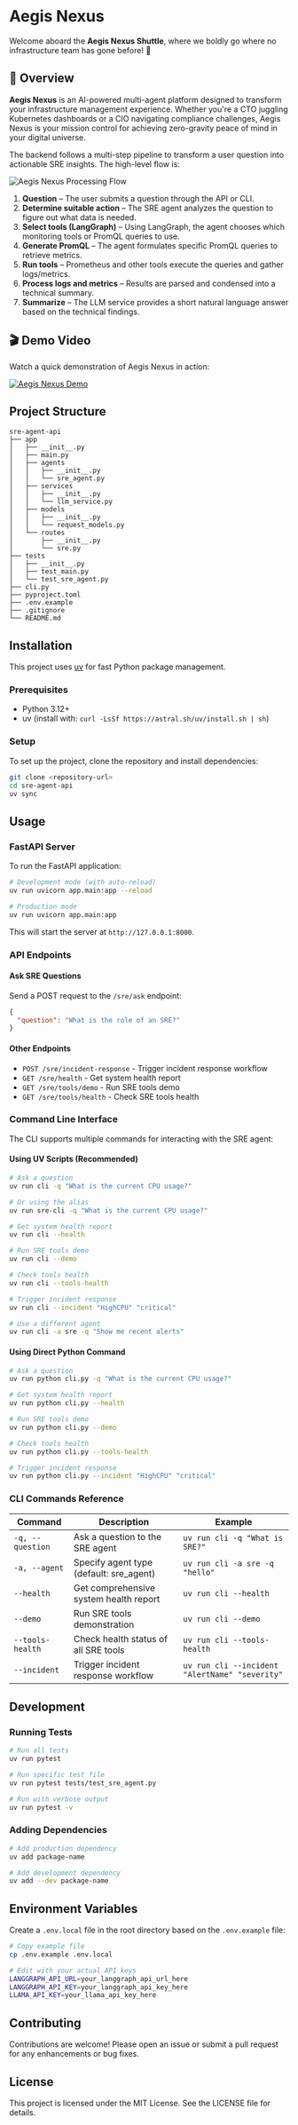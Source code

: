 # Aegis Nexus

Welcome aboard the **Aegis Nexus Shuttle**, where we boldly go where no infrastructure team has gone before! 🚀

## 🌌 Overview

**Aegis Nexus** is an AI-powered multi-agent platform designed to transform your infrastructure management experience. Whether you're a CTO juggling Kubernetes dashboards or a CIO navigating compliance challenges, Aegis Nexus is your mission control for achieving zero-gravity peace of mind in your digital universe.

The backend follows a multi-step pipeline to transform a user question into actionable SRE insights. The high-level flow is:

![Aegis Nexus Processing Flow](backend/docs/image/flow.png)

1. **Question** – The user submits a question through the API or CLI.
2. **Determine suitable action** – The SRE agent analyzes the question to figure out what data is needed.
3. **Select tools (LangGraph)** – Using LangGraph, the agent chooses which monitoring tools or PromQL queries to use.
4. **Generate PromQL** – The agent formulates specific PromQL queries to retrieve metrics.
5. **Run tools** – Prometheus and other tools execute the queries and gather logs/metrics.
6. **Process logs and metrics** – Results are parsed and condensed into a technical summary.
7. **Summarize** – The LLM service provides a short natural language answer based on the technical findings.

## 🎬 Demo Video

Watch a quick demonstration of Aegis Nexus in action:

[![Aegis Nexus Demo](https://img.youtube.com/vi/eZ0K88eMKTo/0.jpg)](https://youtu.be/eZ0K88eMKTo?si=8olVAJX34A9v_xa_)

## Project Structure
```
sre-agent-api
├── app
│   ├── __init__.py
│   ├── main.py
│   ├── agents
│   │   ├── __init__.py
│   │   └── sre_agent.py
│   ├── services
│   │   ├── __init__.py
│   │   └── llm_service.py
│   ├── models
│   │   ├── __init__.py
│   │   └── request_models.py
│   └── routes
│       ├── __init__.py
│       └── sre.py
├── tests
│   ├── __init__.py
│   ├── test_main.py
│   └── test_sre_agent.py
├── cli.py
├── pyproject.toml
├── .env.example
├── .gitignore
└── README.md
```

## Installation

This project uses [uv](https://github.com/astral-sh/uv) for fast Python package management.

### Prerequisites
- Python 3.12+
- uv (install with: `curl -LsSf https://astral.sh/uv/install.sh | sh`)

### Setup
To set up the project, clone the repository and install dependencies:

```bash
git clone <repository-url>
cd sre-agent-api
uv sync
```

## Usage

### FastAPI Server
To run the FastAPI application:

```bash
# Development mode (with auto-reload)
uv run uvicorn app.main:app --reload

# Production mode
uv run uvicorn app.main:app
```

This will start the server at `http://127.0.0.1:8000`.

### API Endpoints

#### Ask SRE Questions
Send a POST request to the `/sre/ask` endpoint:

```json
{
  "question": "What is the role of an SRE?"
}
```

#### Other Endpoints
- `POST /sre/incident-response` - Trigger incident response workflow
- `GET /sre/health` - Get system health report
- `GET /sre/tools/demo` - Run SRE tools demo
- `GET /sre/tools/health` - Check SRE tools health

### Command Line Interface

The CLI supports multiple commands for interacting with the SRE agent:

#### Using UV Scripts (Recommended)
```bash
# Ask a question
uv run cli -q "What is the current CPU usage?"

# Or using the alias
uv run sre-cli -q "What is the current CPU usage?"

# Get system health report
uv run cli --health

# Run SRE tools demo
uv run cli --demo

# Check tools health
uv run cli --tools-health

# Trigger incident response
uv run cli --incident "HighCPU" "critical"

# Use a different agent
uv run cli -a sre -q "Show me recent alerts"
```

#### Using Direct Python Command
```bash
# Ask a question
uv run python cli.py -q "What is the current CPU usage?"

# Get system health report
uv run python cli.py --health

# Run SRE tools demo
uv run python cli.py --demo

# Check tools health
uv run python cli.py --tools-health

# Trigger incident response
uv run python cli.py --incident "HighCPU" "critical"
```

### CLI Commands Reference

| Command | Description | Example |
|---------|-------------|---------|
| `-q, --question` | Ask a question to the SRE agent | `uv run cli -q "What is SRE?"` |
| `-a, --agent` | Specify agent type (default: sre_agent) | `uv run cli -a sre -q "hello"` |
| `--health` | Get comprehensive system health report | `uv run cli --health` |
| `--demo` | Run SRE tools demonstration | `uv run cli --demo` |
| `--tools-health` | Check health status of all SRE tools | `uv run cli --tools-health` |
| `--incident` | Trigger incident response workflow | `uv run cli --incident "AlertName" "severity"` |

## Development

### Running Tests
```bash
# Run all tests
uv run pytest

# Run specific test file
uv run pytest tests/test_sre_agent.py

# Run with verbose output
uv run pytest -v
```

### Adding Dependencies
```bash
# Add production dependency
uv add package-name

# Add development dependency
uv add --dev package-name
```

## Environment Variables
Create a `.env.local` file in the root directory based on the `.env.example` file:

```bash
# Copy example file
cp .env.example .env.local

# Edit with your actual API keys
LANGGRAPH_API_URL=your_langgraph_api_url_here
LANGGRAPH_API_KEY=your_langgraph_api_key_here
LLAMA_API_KEY=your_llama_api_key_here
```

## Contributing
Contributions are welcome! Please open an issue or submit a pull request for any enhancements or bug fixes.

## License
This project is licensed under the MIT License. See the LICENSE file for details.
